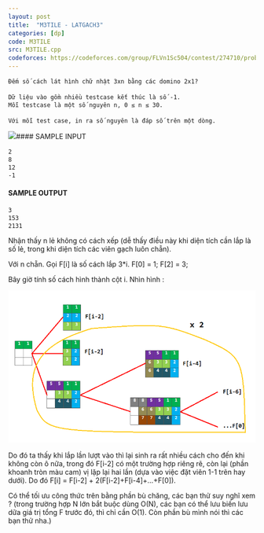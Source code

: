 ```yaml
---
layout: post
title:  "M3TILE - LATGACH3"
categories: [dp]
code: M3TILE
src: M3TILE.cpp
codeforces: https://codeforces.com/group/FLVn1Sc504/contest/274710/problem/L
---
```




  







```
Đếm số cách lát hình chữ nhật 3xn bằng các domino 2x1? 

Dữ liệu vào gồm nhiều testcase kết thúc là số -1. 
Mỗi testcase là một số nguyên n, 0 ≤ n ≤ 30. 

Với mỗi test case, in ra số nguyên là đáp số trên một dòng.

```

![](http://www.spoj.com/content/cyclops:m3tile.png)#### SAMPLE INPUT

```
2
8
12
-1

```

#### SAMPLE OUTPUT

```
3
153
2131

```

<!--more-->



Nhận thấy n lẻ không có cách xếp (dễ thấy điều này khi diện tích cần lắp là số lẻ, trong khi diện tích các viên gạch luôn chẵn).

Với n chẵn. Gọi F[i] là số cách lắp 3*i. F[0] = 1; F[2] = 3; 

Bây giờ tính số cách hình thành cột i. Nhìn hình : 

<img src="/static/img/posts/M3TILE.jpeg">


Do đó ta thấy khi lắp lần lượt vào thì lại sinh ra rất nhiều cách cho đến khi không còn ô nữa, trong đó F[i-2] có một trường hợp riêng rẽ, còn lại (phần khoanh tròn màu cam) vị lặp lại hai lần (dựa vào việc đặt viên 1-1 trên hay dưới). Do đó F[i] = F[i-2] + 2(F[i-2]+F[i-4]+…+F[0]).

Có thể tối ưu công thức trên bằng phần bù chăng, các bạn thử suy nghĩ xem ? (trong trường hợp N lớn bắt buộc dùng O(N), các bạn có thể lưu biến lưu dữa giá trị tổng F trước đó, thì chỉ cần O(1). Còn phần bù mình nói thì các bạn thử nha.)
